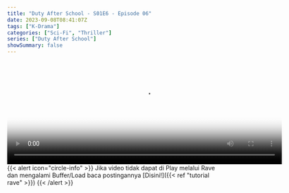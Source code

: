 ```yaml
---
title: "Duty After School - S01E6 - Episode 06"
date: 2023-09-08T08:41:07Z
tags: ["K-Drama"]
categories: ["Sci-Fi", "Thriller"]
series: ["Duty After School"]
showSummary: false
---
```


<video id="video-2" 
class="art-preview lazy video-js vjs-default-skin vjs-big-play-centered" 
controls preload="auto" 
width="640" 
height="240" 
poster="https://www.themoviedb.org/t/p/original/kPByE44764Hdad972h2GK301a8k.jpg" 
data-setup='{ "example_option": true, "width": "auto", "height": "auto", "techOrder": ["html5","flash"] }' 
onseeked="true"> <source src="https://kp3d-my.sharepoint.com/personal/ryoo_kp3d_onmicrosoft_com/_layouts/15/download.aspx?share=EdnUOKQ7SW5DvTU3Nb6_9c8BvINNley8hlmqaMhQ3_F31g" type='video/mp4'>
</video>
<br>
{{< alert icon="circle-info" >}}
Jika video tidak dapat di Play melalui Rave dan mengalami Buffer/Load baca postingannya [Disini!]({{< ref "tutorial rave" >}})
{{< /alert >}}


